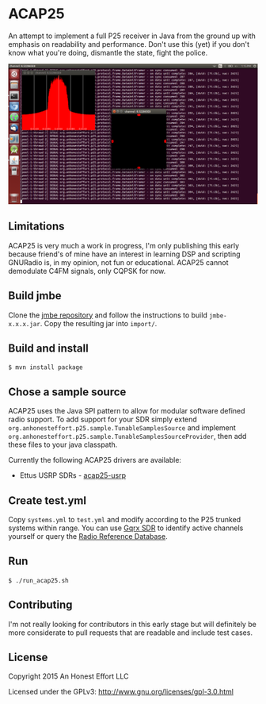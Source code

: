 # ACAP25

An attempt to implement a full P25 receiver in Java from the ground up
with emphasis on readability and performance. Don't use this (yet) if you
don't know what you're doing, dismantle the state, fight the police.

![acap25 preview](/plots.png)

## Limitations
ACAP25 is very much a work in progress, I'm only publishing this early
because friend's of mine have an interest in learning DSP and scripting
GNURadio is, in my opinion, not fun or educational. ACAP25 cannot demodulate
C4FM signals, only CQPSK for now.

## Build jmbe
Clone the [jmbe repository](https://github.com/DSheirer/jmbe) and follow
the instructions to build `jmbe-x.x.x.jar`. Copy the resulting jar into
`import/`.

## Build and install
```
$ mvn install package
```

## Chose a sample source
ACAP25 uses the Java SPI pattern to allow for modular software defined
radio support. To add support for your SDR simply extend `org.anhonesteffort.p25.sample.TunableSamplesSource`
and implement `org.anhonesteffort.p25.sample.TunableSamplesSourceProvider`,
then add these files to your java classpath.

Currently the following ACAP25 drivers are available:
  +  Ettus USRP SDRs - [acap25-usrp](https://github.com/rhodey/acap25-usrp)

## Create test.yml
Copy `systems.yml` to `test.yml` and modify according to the P25 trunked
systems within range. You can use [Gqrx SDR](http://gqrx.dk/) to identify
active channels yourself or query the [Radio Reference Database](http://www.radioreference.com/apps/db/).

## Run
```
$ ./run_acap25.sh
```

## Contributing
I'm not really looking for contributors in this early stage but will
definitely be more considerate to pull requests that are readable and
include test cases.

## License

Copyright 2015 An Honest Effort LLC

Licensed under the GPLv3: http://www.gnu.org/licenses/gpl-3.0.html
